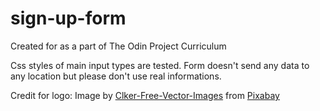 # sign-up-form

Created for as a part of The Odin Project Curriculum

Css styles of main input types are tested.
Form doesn't send any data to any location but please don't use real informations.


Credit for logo:
Image by <a href="https://pixabay.com/users/clker-free-vector-images-3736/?utm_source=link-attribution&amp;utm_medium=referral&amp;utm_campaign=image&amp;utm_content=24154">Clker-Free-Vector-Images</a> from <a href="https://pixabay.com//?utm_source=link-attribution&amp;utm_medium=referral&amp;utm_campaign=image&amp;utm_content=24154">Pixabay</a>